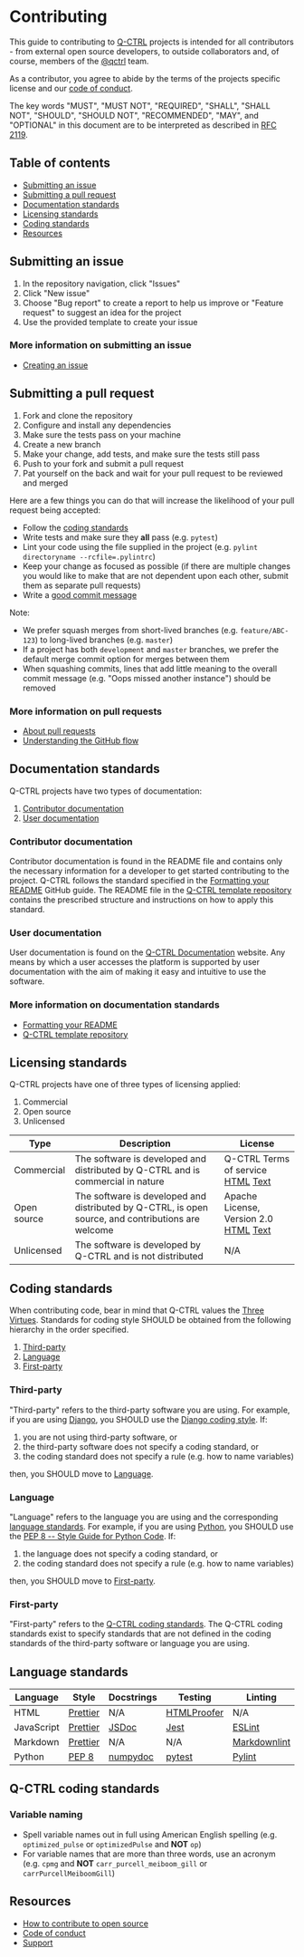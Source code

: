 # Contributing

This guide to contributing to [Q-CTRL](https://q-ctrl.com/) projects is intended for all contributors - from external open source developers, to outside collaborators and, of course, members of the [@qctrl](https://github.com/qctrl) team.

As a contributor, you agree to abide by the terms of the projects specific license and our [code of conduct](CODE_OF_CONDUCT.md).

The key words "MUST", "MUST NOT", "REQUIRED", "SHALL", "SHALL NOT", "SHOULD", "SHOULD NOT", "RECOMMENDED",  "MAY", and "OPTIONAL" in this document are to be interpreted as described in [RFC 2119](https://tools.ietf.org/html/rfc2119).

## Table of contents

- [Submitting an issue](#submitting-an-issue)
- [Submitting a pull request](#submitting-a-pull-request)
- [Documentation standards](#documentation-standards)
- [Licensing standards](#licensing-standards)
- [Coding standards](#coding-standards)
- [Resources](#resources)

## Submitting an issue

1. In the repository navigation, click "Issues"
1. Click "New issue"
1. Choose "Bug report" to create a report to help us improve or "Feature request" to suggest an idea for the project
1. Use the provided template to create your issue

### More information on submitting an issue

- [Creating an issue](https://help.github.com/en/articles/creating-an-issue)

## Submitting a pull request

1. Fork and clone the repository
1. Configure and install any dependencies
1. Make sure the tests pass on your machine
1. Create a new branch
1. Make your change, add tests, and make sure the tests still pass
1. Push to your fork and submit a pull request
1. Pat yourself on the back and wait for your pull request to be reviewed and merged

Here are a few things you can do that will increase the likelihood of your pull request being accepted:

- Follow the [coding standards](#coding-standards)
- Write tests and make sure they **all** pass (e.g. `pytest`)
- Lint your code using the file supplied in the project (e.g. `pylint directoryname --rcfile=.pylintrc`)
- Keep your change as focused as possible (if there are multiple changes you would like to make that are not dependent upon each other, submit them as separate pull requests)
- Write a [good commit message](http://tbaggery.com/2008/04/19/a-note-about-git-commit-messages.html)

Note:

- We prefer squash merges from short-lived branches (e.g. `feature/ABC-123`) to long-lived branches (e.g. `master`)
- If a project has both `development` and `master` branches, we prefer the default merge commit option for merges between them
- When squashing commits, lines that add little meaning to the overall commit message (e.g. "Oops missed another instance") should be removed

### More information on pull requests

- [About pull requests](https://help.github.com/en/articles/about-pull-requests)
- [Understanding the GitHub flow](https://guides.github.com/introduction/flow/)

## Documentation standards

Q-CTRL projects have two types of documentation:

1. [Contributor documentation](#contributor-documentation)
1. [User documentation](#user-documentation)

### Contributor documentation

Contributor documentation is found in the README file and contains only the necessary information for a developer to get started contributing to the project. Q-CTRL follows the standard specified in the [Formatting your README](https://guides.github.com/features/wikis/#Formatting-a-readme) GitHub guide. The README file in the [Q-CTRL template repository](https://github.com/qctrl/template) contains the prescribed structure and instructions on how to apply this standard.

### User documentation

User documentation is found on the [Q-CTRL Documentation](https://docs.q-ctrl.com/) website. Any means by which a user accesses the platform is supported by user documentation with the aim of making it easy and intuitive to use the software.

### More information on documentation standards

- [Formatting your README](https://guides.github.com/features/wikis/#Formatting-a-readme)
- [Q-CTRL template repository](https://github.com/qctrl/template)

## Licensing standards

Q-CTRL projects have one of three types of licensing applied:

1. Commercial
1. Open source
1. Unlicensed

| Type        | Description                                                                                        | License                                                                                                                               |
|-------------|----------------------------------------------------------------------------------------------------|---------------------------------------------------------------------------------------------------------------------------------------|
| Commercial  | The software is developed and distributed by Q-CTRL and is commercial in nature                    | Q-CTRL Terms of service [HTML](https://q-ctrl.com/terms) [Text](https://q-ctrl.com/terms.txt)                                         |
| Open source | The software is developed and distributed by Q-CTRL, is open source, and contributions are welcome | Apache License, Version 2.0 [HTML](http://www.apache.org/licenses/LICENSE-2.0) [Text](http://www.apache.org/licenses/LICENSE-2.0.txt) |
| Unlicensed  | The software is developed by Q-CTRL and is not distributed                                         | N/A                                                                                                                                   |

## Coding standards

When contributing code, bear in mind that Q-CTRL values the [Three Virtues](http://threevirtues.com/). Standards for coding style SHOULD be obtained from the following hierarchy in the order specified.

1. [Third-party](#third-party)
1. [Language](#language)
1. [First-party](#first-party)

### Third-party

"Third-party" refers to the third-party software you are using. For example, if you are using [Django](https://www.djangoproject.com/), you SHOULD use the [Django coding style](https://docs.djangoproject.com/en/dev/internals/contributing/writing-code/coding-style/). If:

1. you are not using third-party software, or
1. the third-party software does not specify a coding standard, or
1. the coding standard does not specify a rule (e.g. how to name variables)

then, you SHOULD move to [Language](#language).

### Language

"Language" refers to the language you are using and the corresponding [language standards](#language-standards). For example, if you are using [Python](https://www.python.org/), you SHOULD use the [PEP 8 -- Style Guide for Python Code](https://www.python.org/dev/peps/pep-0008/). If:

1. the language does not specify a coding standard, or
1. the coding standard does not specify a rule (e.g. how to name variables)

then, you SHOULD move to [First-party](#first-party).

### First-party

"First-party" refers to the [Q-CTRL coding standards](#q-ctrl-coding-standards). The Q-CTRL coding standards exist to specify standards that are not defined in the coding standards of the third-party software or language you are using.

## Language standards

| Language   | Style                                              | Docstrings                                                        | Testing                                                    | Linting                                                       |
| ---------- | -------------------------------------------------- | ----------------------------------------------------------------- | ---------------------------------------------------------- | ------------------------------------------------------------- |
| HTML       | [Prettier](https://prettier.io/)                   | N/A                                                               | [HTMLProofer](https://github.com/gjtorikian/html-proofer/) | N/A                                                           |
| JavaScript | [Prettier](https://prettier.io/)                   | [JSDoc](http://usejsdoc.org/)                                     | [Jest](https://jestjs.io/)                                 | [ESLint](https://eslint.org/)                                 |
| Markdown   | [Prettier](https://prettier.io/)                   | N/A                                                               | N/A                                                        | [Markdownlint](https://github.com/markdownlint/markdownlint/) |
| Python     | [PEP 8](https://www.python.org/dev/peps/pep-0008/) | [numpydoc](https://numpydoc.readthedocs.io/en/latest/format.html) | [pytest](https://pytest.org/)                              | [Pylint](https://www.pylint.org/)                             |

## Q-CTRL coding standards

### Variable naming

- Spell variable names out in full using American English spelling (e.g. `optimized_pulse` or `optimizedPulse` and **NOT** `op`)
- For variable names that are more than three words, use an acronym (e.g. `cpmg` and **NOT** `carr_purcell_meiboom_gill` or `carrPurcellMeiboomGill`)

## Resources

- [How to contribute to open source](https://opensource.guide/how-to-contribute/)
- [Code of conduct](CODE_OF_CONDUCT.md)
- [Support](SUPPORT.md)
